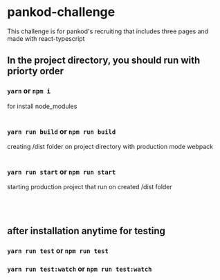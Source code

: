 # pankod-challenge
This challenge is for pankod's recruiting that includes three pages and made with react-typescript

## In the project directory, you should run with priorty order
### `yarn` or `npm i`
for install node_modules
<br></br>

### `yarn run build` or `npm run build`
creating /dist folder on project directory with production mode webpack
<br></br>


### `yarn run start` or `npm run start`
starting production project that run on created /dist folder
<br></br>
<br></br>

## after installation anytime for testing
### `yarn run test` or `npm run test`
### `yarn run test:watch` or `npm run test:watch`
